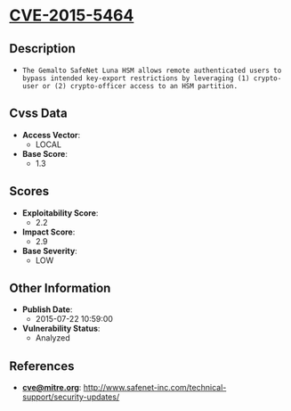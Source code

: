 
# [CVE-2015-5464](https://cve.mitre.org/cgi-bin/cvename.cgi?name=CVE-2015-5464)

## Description

- `The Gemalto SafeNet Luna HSM allows remote authenticated users to bypass intended key-export restrictions by leveraging (1) crypto-user or (2) crypto-officer access to an HSM partition.`

## Cvss Data

- **Access Vector**:
  - LOCAL
- **Base Score**:
  - 1.3

## Scores

- **Exploitability Score**:
  - 2.2
- **Impact Score**:
  - 2.9
- **Base Severity**:
  - LOW

## Other Information

- **Publish Date**:
  - 2015-07-22 10:59:00
- **Vulnerability Status**:
  - Analyzed

## References

- **cve@mitre.org**: http://www.safenet-inc.com/technical-support/security-updates/
